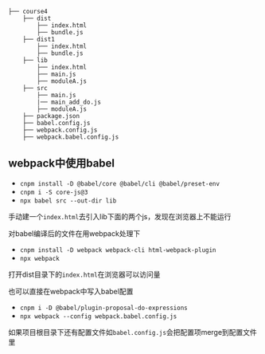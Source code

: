 ```
├── course4
    ├── dist
        ├── index.html
        ├── bundle.js
    ├── dist1
        ├── index.html
        ├── bundle.js
    ├── lib
        ├── index.html
        ├── main.js
        ├── moduleA.js    
    ├── src
        ├── main.js
        |── main_add_do.js
        ├── moduleA.js
    ├── package.json
    ├── babel.config.js
    ├── webpack.config.js
    ├── webpack.babel.config.js
```
## webpack中使用babel

- `cnpm install -D @babel/core @babel/cli @babel/preset-env`
- `cnpm i -S core-js@3`
- `npx babel src --out-dir lib`

手动建一个`index.html`去引入lib下面的两个js，发现在浏览器上不能运行

对babel编译后的文件在用webpack处理下
- `cnpm install -D webpack webpack-cli html-webpack-plugin`
- `npx webpack`

打开dist目录下的`index.html`在浏览器可以访问量

也可以直接在webpack中写入babel配置
- `cnpm i -D @babel/plugin-proposal-do-expressions`
- `npx webpack --config webpack.babel.config.js`

如果项目根目录下还有配置文件如`babel.config.js`会把配置项merge到配置文件里

